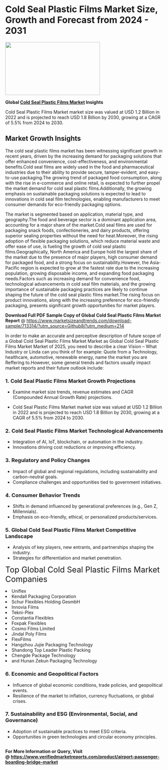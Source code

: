 <H1>Cold Seal Plastic Films Market Size, Growth and Forecast from 2024 - 2031</H1><img class="aligncenter size-medium wp-image-584254" src="https://thirdeyenews.in/wp-content/uploads/2024/09/Global-Market-Research-300x168.jpeg" alt="" width="300" height="168" /><p><strong>Global&nbsp;<a href="https://www.marketsizeandtrends.com/download-sample/713314/?utm_source=Github8j?utm_medium=214">Cold Seal Plastic Films Market</a> Insights</strong></p><p>Cold Seal Plastic Films Market market size was valued at USD 1.2 Billion in 2022 and is projected to reach USD 1.8 Billion by 2030, growing at a CAGR of 5.5% from 2024 to 2030.</p><p><h2>Market Growth Insights</h2> <p>The cold seal plastic films market has been witnessing significant growth in recent years, driven by the increasing demand for packaging solutions that offer enhanced convenience, cost-effectiveness, and environmental benefits.Cold seal films are widely used in the food and pharmaceutical industries due to their ability to provide secure, tamper-evident, and easy-to-use packaging.The growing trend of packaged food consumption, along with the rise in e-commerce and online retail, is expected to further propel the market demand for cold seal plastic films.Additionally, the growing emphasis on sustainable packaging solutions is expected to lead to innovations in cold seal film technologies, enabling manufacturers to meet consumer demands for eco-friendly packaging options.</p> <p>The market is segmented based on application, material type, and geography.The food and beverage sector is a dominant application area, accounting for a major share of the market.Cold seal films are used for packaging snack foods, confectioneries, and dairy products, offering superior sealing properties without the need for heat.Moreover, the rising adoption of flexible packaging solutions, which reduce material waste and offer ease of use, is fueling the growth of cold seal plastic films.Geographically, North America and Europe hold the largest share of the market due to the presence of major players, high consumer demand for packaged food, and a strong focus on sustainability.However, the Asia-Pacific region is expected to grow at the fastest rate due to the increasing population, growing disposable income, and expanding food packaging needs.Factors such as increasing demand for convenience food, technological advancements in cold seal film materials, and the growing importance of sustainable packaging practices are likely to continue shaping the future of the cold seal plastic films market.The rising focus on product innovations, along with the increasing preference for eco-friendly packaging, presents significant growth opportunities for market players.</p> <p><span class=""><strong>Download Full PDF Sample Copy of Global Cold Seal Plastic Films Market Report</strong> @ <a href="https://www.marketsizeandtrends.com/download-sample/713314/?utm_source=Github8j?utm_medium=214" target="_blank">https://www.marketsizeandtrends.com/download-sample/713314/?utm_source=Github8j?utm_medium=214</a></span></p><p>In order to make an accurate and perceptive description of future scope of a Global&nbsp;Cold Seal Plastic Films Market Market as Global&nbsp;Cold Seal Plastic Films Market Market of 2025, you need to describe a clear Vision &ndash; What Industry or Linda can you think of for example: Quote from a Technology, healthcare, automotive, renewable energy, name the market you are Reffering to.However, some general trends and factors usually impact market reports and their future outlook include:</p><h3>1.&nbsp;<strong>Cold Seal Plastic Films Market Growth Projections</strong></h3><ul><li>Examine market size trends, revenue estimates and CAGR (Compounded Annual Growth Rate) projections.</li><li><p>Cold Seal Plastic Films Market market size was valued at USD 1.2 Billion in 2022 and is projected to reach USD 1.8 Billion by 2030, growing at a CAGR of 5.5% from 2024 to 2030.</p></li></ul><h3>2.&nbsp;<strong>Cold Seal Plastic Films Market Technological Advancements</strong></h3><ul><li>Integration of AI, IoT, blockchain, or automation in the industry.</li><li>Innovations driving cost reductions or improving efficiency.</li></ul><h3>3.&nbsp;<strong>Regulatory and Policy Changes</strong></h3><ul><li>Impact of global and regional regulations, including sustainability and carbon-neutral goals.</li><li>Compliance challenges and opportunities tied to government initiatives.</li></ul><h3>4.&nbsp;<strong>Consumer Behavior Trends</strong></h3><ul><li>Shifts in demand influenced by generational preferences (e.g., Gen Z, Millennials).</li><li>Emphasis on eco-friendly, ethical, or personalized products/services.</li></ul><h3>5.&nbsp;<strong>Global Cold Seal Plastic Films Market Competitive Landscape</strong></h3><ul><li>Analysis of key players, new entrants, and partnerships shaping the industry.</li><li>Strategies for differentiation and market penetration.</li></ul><p data-pm-slice="1 1 []"><span style="color: inherit; font-family: inherit; font-size: 25px;">Top Global Cold Seal Plastic Films Market Companies</span></p><div class="" data-test-id=""><p><li>Uniflex</li><li> Kendall Packaging Corporation</li><li> Schur Flexibles Holding GesmbH</li><li> Innovia Films</li><li> Tekni-Plex</li><li> Constantia Flexibles</li><li> Foxpak Flexibles</li><li> Cosmo Films Limited</li><li> Jindal Poly Films</li><li> FlexFilms</li><li> Hangzhou Jujie Packaging Technology</li><li> Shandong Top Leader Plastic Packing</li><li> Chengde Package Technology</li><li> and Hunan Zekun Packaging Technology</li></p></div><h3>6.&nbsp;<strong>Economic and Geopolitical Factors</strong></h3><ul><li>Influence of global economic conditions, trade policies, and geopolitical events.</li><li>Resilience of the market to inflation, currency fluctuations, or global crises.</li></ul><h3>7.&nbsp;<strong>Sustainability and ESG (Environmental, Social, and Governance)</strong></h3><ul><li>Adoption of sustainable practices to meet ESG criteria.</li><li>Opportunities in green technologies and circular economy principles.</li></ul><h2><strong style="font-size: 14px;">For More Information or Query, Visit @&nbsp;</strong><a style="background-color: #ffffff; font-size: 14px;" href="https://www.marketsizeandtrends.com/report/cold-seal-plastic-films-market/" target="_blank">https://www.verifiedmarketreports.com/product/airport-passenger-boarding-bridge-market</a></h2>